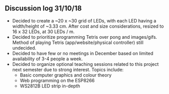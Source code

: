 ## Discussion log 31/10/18
- Decided to create a ~20 x ~30 grid of LEDs, with each LED having a width/height of ~3.33 cm. After cost and size considerations, resized to 16 x 32 LEDs, at 30 LEDs / m.
- Decided to prioritize programming Tetris over pong and images/gifs. Method of playing Tetris (app/website/physical controller) still undecided.
- Decided to have few or no meetings in December based on limited availability of 3-4 people a week.
- Decided to organize optional teaching sessions related to this project next semester due to strong interest. Topics include:
    - Basic computer graphics and colour theory
    - Web programming on the ESP8266
    - WS2812B LED strip in-depth

